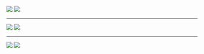 ![](https://typro-zh.oss-cn-shanghai.aliyuncs.com/imgs/Screenshot_2023-08-05-10-03-54-433_com.lilithgame.jpg)
![](https://typro-zh.oss-cn-shanghai.aliyuncs.com/imgs/Screenshot_2023-08-05-10-34-59-914_com.lilithgame.jpg)


<hr/>

![](https://typro-zh.oss-cn-shanghai.aliyuncs.com/imgs/Screenshot_2023-08-05-15-35-24-936_com.lilithgame.jpg)
![](https://typro-zh.oss-cn-shanghai.aliyuncs.com/imgs/Screenshot_2023-08-05-15-48-17-784_com.lilithgame.jpg)

<hr/>

![](https://typro-zh.oss-cn-shanghai.aliyuncs.com/imgs/Screenshot_2023-08-05-23-28-21-552_com.lilithgame.jpg)
![](https://typro-zh.oss-cn-shanghai.aliyuncs.com/imgs/Screenshot_2023-08-05-23-28-24-193_com.lilithgame.jpg)
